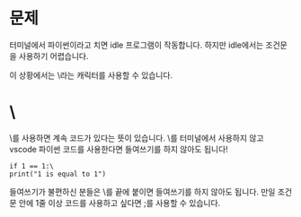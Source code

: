 # 문제
터미널에서 파이썬이라고 치면 idle 프로그램이 작동합니다. 하지만 idle에서는 조건문을 사용하기 어렵습니다.

이 상황에서는 \라는 캐릭터를 사용할 수 있습니다.

# \
\를 사용하면 계속 코드가 있다는 뜻이 있습니다. \를 터미널에서 사용하지 않고 vscode 파이썬 코드를 사용한다면 들여쓰기를 하지 않아도 됩니다!

```
if 1 == 1:\
print("1 is equal to 1")
```

들여쓰기가 불편하신 분들은 \를 끝에 붙이면 들여쓰기를 하지 않아도 됩니다. 만일 조건문 안에 1줄 이상 코드를 사용하고 싶다면 ;를 사용할 수 있습니다.
